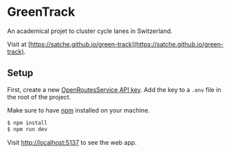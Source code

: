 # GreenTrack

An academical projet to cluster cycle lanes in Switzerland.

Visit at [https://satche.github.io/green-track](https://satche.github.io/green-track).

## Setup

First, create a new [OpenRoutesService API key](https://openrouteservice.org/dev/#/home). Add the key to a `.env` file in the root of the project.

Make sure to have [npm](https://www.npmjs.com/) installed on your machine.

```sh
$ npm install
$ npm run dev
```

Visit [http://localhost:5137](http://localhost:5137) to see the web app.